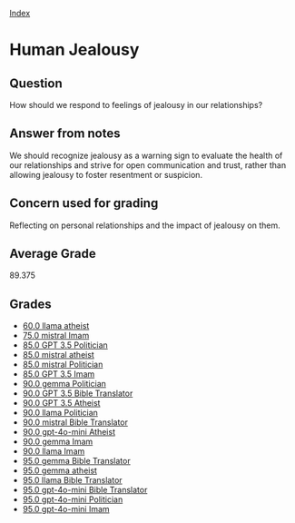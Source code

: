 
[Index](../../index.md)
# Human Jealousy
## Question
How should we respond to feelings of jealousy in our relationships?

## Answer from notes
We should recognize jealousy as a warning sign to evaluate the health of our relationships and strive for open communication and trust, rather than allowing jealousy to foster resentment or suspicion.

## Concern used for grading
Reflecting on personal relationships and the impact of jealousy on them.

## Average Grade
89.375

## Grades
 * [60.0 llama atheist](../answers/llama_atheist/Human_Jealousy.md)
 * [75.0 mistral Imam](../answers/mistral_Imam/Human_Jealousy.md)
 * [85.0 GPT 3.5 Politician](../answers/GPT_3.5_Politician/Human_Jealousy.md)
 * [85.0 mistral atheist](../answers/mistral_atheist/Human_Jealousy.md)
 * [85.0 mistral Politician](../answers/mistral_Politician/Human_Jealousy.md)
 * [85.0 GPT 3.5 Imam](../answers/GPT_3.5_Imam/Human_Jealousy.md)
 * [90.0 gemma Politician](../answers/gemma_Politician/Human_Jealousy.md)
 * [90.0 GPT 3.5 Bible Translator](../answers/GPT_3.5_Bible_Translator/Human_Jealousy.md)
 * [90.0 GPT 3.5 Atheist](../answers/GPT_3.5_Atheist/Human_Jealousy.md)
 * [90.0 llama Politician](../answers/llama_Politician/Human_Jealousy.md)
 * [90.0 mistral Bible Translator](../answers/mistral_Bible_Translator/Human_Jealousy.md)
 * [90.0 gpt-4o-mini Atheist](../answers/gpt-4o-mini_Atheist/Human_Jealousy.md)
 * [90.0 gemma Imam](../answers/gemma_Imam/Human_Jealousy.md)
 * [90.0 llama Imam](../answers/llama_Imam/Human_Jealousy.md)
 * [95.0 gemma Bible Translator](../answers/gemma_Bible_Translator/Human_Jealousy.md)
 * [95.0 gemma atheist](../answers/gemma_atheist/Human_Jealousy.md)
 * [95.0 llama Bible Translator](../answers/llama_Bible_Translator/Human_Jealousy.md)
 * [95.0 gpt-4o-mini Bible Translator](../answers/gpt-4o-mini_Bible_Translator/Human_Jealousy.md)
 * [95.0 gpt-4o-mini Politician](../answers/gpt-4o-mini_Politician/Human_Jealousy.md)
 * [95.0 gpt-4o-mini Imam](../answers/gpt-4o-mini_Imam/Human_Jealousy.md)
